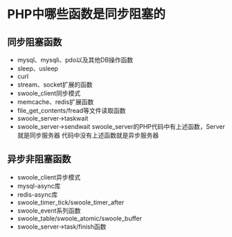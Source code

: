 # PHP中哪些函数是同步阻塞的 
## 同步阻塞函数
* mysql、mysqli、pdo以及其他DB操作函数
* sleep、usleep
* curl
* stream、socket扩展的函数
* swoole_client同步模式
* memcache、redis扩展函数
* file_get_contents/fread等文件读取函数
* swoole_server->taskwait
* swoole_server->sendwait
swoole_server的PHP代码中有上述函数，Server就是同步服务器
代码中没有上述函数就是异步服务器
## 异步非阻塞函数
* swoole_client异步模式
* mysql-async库
* redis-async库
* swoole_timer_tick/swoole_timer_after
* swoole_event系列函数
* swoole_table/swoole_atomic/swoole_buffer
* swoole_server->task/finish函数